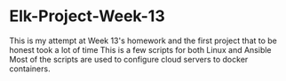 # Elk-Project-Week-13
This is my attempt at Week 13's homework and the first project that to be honest took a lot of time
This is a few scripts for both Linux and Ansible 
Most of the scripts are used to configure cloud servers to docker containers.
